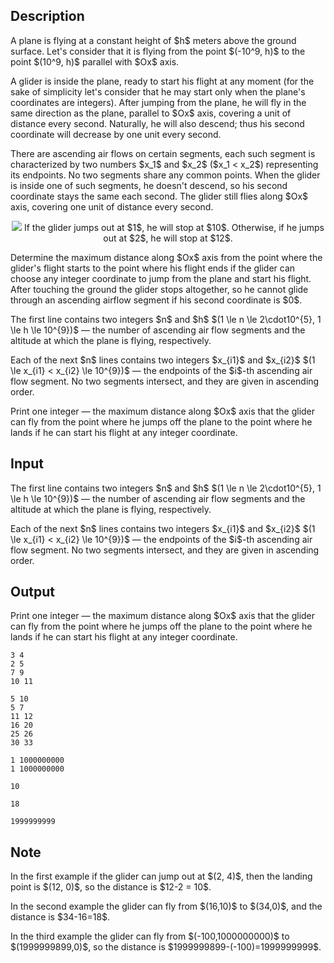 ## Description

<div><p>A plane is flying at a constant height of $h$ meters above the ground surface. Let's consider that it is flying from the point $(-10^9, h)$ to the point $(10^9, h)$ parallel with $Ox$ axis.</p><p>A glider is inside the plane, ready to start his flight at any moment (for the sake of simplicity let's consider that he may start only when the plane's coordinates are integers). After jumping from the plane, he will fly in the same direction as the plane, parallel to $Ox$ axis, covering a unit of distance every second. Naturally, he will also descend; thus his second coordinate will decrease by one unit every second.</p><p>There are ascending air flows on certain segments, each such segment is characterized by two numbers $x_1$ and $x_2$ ($x_1 &lt; x_2$) representing its endpoints. No two segments share any common points. When the glider is inside one of such segments, he doesn't descend, so his second coordinate stays the same each second. The glider still flies along $Ox$ axis, covering one unit of distance every second. </p><center> <img class="tex-graphics" src="file://XDNshaCW.png" style="max-width: 100.0%;max-height: 100.0%;">   <span class="tex-font-size-small">If the glider jumps out at $1$, he will stop at $10$. Otherwise, if he jumps out at $2$, he will stop at $12$.</span> </center><p>Determine the maximum distance along $Ox$ axis from the point where the glider's flight starts to the point where his flight ends if the glider can choose any integer coordinate to jump from the plane and start his flight. After touching the ground the glider stops altogether, so he cannot glide through an ascending airflow segment if his second coordinate is $0$.</p></div><div class="input-specification"><p>The first line contains two integers $n$ and $h$ $(1 \le n \le 2\cdot10^{5}, 1 \le h \le 10^{9})$&nbsp;— the number of ascending air flow segments and the altitude at which the plane is flying, respectively.</p><p>Each of the next $n$ lines contains two integers $x_{i1}$ and $x_{i2}$ $(1 \le x_{i1} &lt; x_{i2} \le 10^{9})$&nbsp;— the endpoints of the $i$-th ascending air flow segment. No two segments intersect, and they are given in ascending order.</p></div><div class="output-specification"><p>Print one integer&nbsp;— the maximum distance along $Ox$ axis that the glider can fly from the point where he jumps off the plane to the point where he lands if he can start his flight at any integer coordinate.</p></div>

## Input

<p>The first line contains two integers $n$ and $h$ $(1 \le n \le 2\cdot10^{5}, 1 \le h \le 10^{9})$&nbsp;— the number of ascending air flow segments and the altitude at which the plane is flying, respectively.</p><p>Each of the next $n$ lines contains two integers $x_{i1}$ and $x_{i2}$ $(1 \le x_{i1} &lt; x_{i2} \le 10^{9})$&nbsp;— the endpoints of the $i$-th ascending air flow segment. No two segments intersect, and they are given in ascending order.</p>

## Output

<p>Print one integer&nbsp;— the maximum distance along $Ox$ axis that the glider can fly from the point where he jumps off the plane to the point where he lands if he can start his flight at any integer coordinate.</p>





```input1
3 4
2 5
7 9
10 11

```




```input2
5 10
5 7
11 12
16 20
25 26
30 33

```




```input3
1 1000000000
1 1000000000

```




```output1
10

```




```output2
18

```




```output3
1999999999

```



## Note

<p>In the first example if the glider can jump out at $(2, 4)$, then the landing point is $(12, 0)$, so the distance is $12-2 = 10$.</p><p>In the second example the glider can fly from $(16,10)$ to $(34,0)$, and the distance is $34-16=18$.</p><p>In the third example the glider can fly from $(-100,1000000000)$ to $(1999999899,0)$, so the distance is $1999999899-(-100)=1999999999$.</p>
